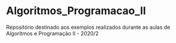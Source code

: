 # Algoritmos_Programacao_II
Repositório destinado aos exemplos realizados durante as aulas de Algoritmos e Programação II - 2020/2
